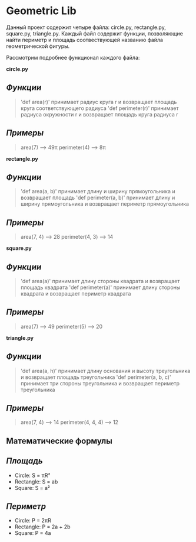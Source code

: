 # Geometric Lib

Данный проект содержит четыре файла: circle.py, rectangle.py, square.py, triangle.py. Каждый файл содержит функции, позволяющие найти периметр и площадь соотвествующей названию файла геометрической фигуры.

Рассмотрим подробнее функционал каждого файла:

**circle.py**

## *Функции*

> 'def area(r)' принимает радиус круга r и возвращает площадь круга соответствующего радиуса
> 'def perimeter(r)' принимает радиуса окружности r и возвращает площадь круга радиуса r

## *Примеры*

> area(7) --> 49π
> perimeter(4) --> 8π

**rectangle.py**

## *Функции*

> 'def area(a, b)' принимает длину и ширину прямоугольника и возвращает площадь 
> 'def perimeter(a, b)' принимает длину и ширину прямоугольника и возвращает периметр прямоугольника

## *Примеры*

> area(7, 4) --> 28
> perimeter(4, 3) --> 14

**square.py**

## *Функции*

> 'def area(a)' принимает длину стороны квадрата и возвращает площадь квадрата
> 'def perimeter(a)' принимает длину стороны квадрата и возвращает периметр квадрата

## *Примеры*

> area(7) --> 49
> perimeter(5) --> 20

**triangle.py**

## *Функции*

> 'def area(a, h)' принимает длину основания и высоту треугольника и возвращает площадь треугольника
> 'def perimeter(a, b, c)' принимает три стороны треугольника и возвращает периметр треугольника

## *Примеры*

> area(7, 4) --> 14
> perimeter(4, 4, 4) --> 12

## Математические формулы
## *Площадь*
- Circle: S = πR²
- Rectangle: S = ab
- Square: S = a²

## *Периметр*
- Circle: P = 2πR
- Rectangle: P = 2a + 2b
- Square: P = 4a
